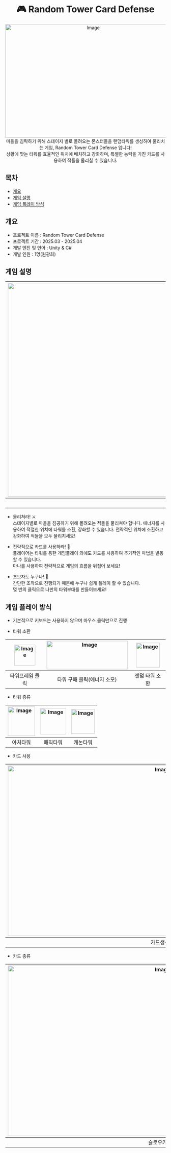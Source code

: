 <div align="center">
<h1> 🎮 Random Tower Card Defense 
</div>
<div align="center">
 <img width="536" height="356" alt="Image" src="https://github.com/user-attachments/assets/af4b8fd8-ae13-4a4b-b7e0-335f6681d589" />
 <br>
마을을 침략하기 위해 스테이지 별로 몰려오는 몬스터들을 랜덤타워를 생성하여 물리치는 게임, Random Tower Card Defense 입니다!
<br>상황에 맞는 타워를 효율적인 위치에 배치하고 강화하며, 특별한 능력을 가진 카드를 사용하여 적들을 물리칠 수 있습니다.
</div>
 
## 목차
 - [개요](#개요)
 - [게임 설명](#게임설명)
 - [게임 플레이 방식](#게임플레이방식)
   
## 개요
- 프로젝트 이름 : Random Tower Card Defense
- 프로젝트 기간 : 2025.03 - 2025.04
- 개발 엔진 및 언어 : Unity & C#
- 개발 인원 : 1명(원광희)

## 게임 설명


| <img width="1192" height="670" alt="image" src="https://github.com/user-attachments/assets/1dd4748a-4b4e-4ad7-96f5-e60636c09cdd" /> | <img width="1194" height="670" alt="Image" src="https://github.com/user-attachments/assets/cfc5c61c-41f3-446f-9ef8-63618cf8b74f" /> |
|:-------:|:-------:|
| 시작화면 | 플레이화면 |

- 물리쳐라! ⚔️
  <br>스테이지별로 마을을 침공하기 위해 몰려오는 적들을 물리쳐야 합니다. 에너지를 사용하여 적절한 위치에 타워를 소환, 강화할 수 있습니다. 전략적인 위치에 소환하고 강화하여 적들을 모두 물리치세요!
  <br>

- 전략적으로 카드를 사용하라! 🧩
  <br>플레이어는 타워를 통한 게임플레이 외에도 카드를 사용하여 추가적인 마법을 발동할 수 있습니다. <br>마나를 사용하여 전략적으로 게임의 흐름을 뒤집어 보세요!
  <br>

- 초보자도 누구나! 👶
   <br>간단한 조작으로 진행되기 때문에 누구나 쉽게 플레이 할 수 있습니다. <br>몇 번의 클릭으로 나만의 타워부대를 만들어보세요!
   <br>

## 게임 플레이 방식

- 기본적으로 키보드는 사용하지 않으며 마우스 클릭만으로 진행

- 타워 소환

| <img width="66" height="65" alt="Image" src="https://github.com/user-attachments/assets/338b3273-0382-4ab7-a0fb-20c8d2de82e1" /> | <img width="254" height="89" alt="Image" src="https://github.com/user-attachments/assets/87336d56-8cb7-4fd3-80ae-2096a2c3eddf" /> | <img width="74" height="77" alt="Image" src="https://github.com/user-attachments/assets/5ba5bdbc-5837-4468-ad78-b92ae2269319" /> |
|:---:|:---:|:---:|
| 타워프레임 클릭 | 타워 구매 클릭(에너지 소모) | 랜덤 타워 소환 |

- 타워 종류

| <img width="85" height="92" alt="Image" src="https://github.com/user-attachments/assets/596299c2-7a74-41b1-bb73-96e68f8e6479" /> | <img width="82" height="82" alt="Image" src="https://github.com/user-attachments/assets/eeac2556-cb36-4cf2-a589-713cfbd62be2" /> | <img width="74" height="77" alt="Image" src="https://github.com/user-attachments/assets/5ba5bdbc-5837-4468-ad78-b92ae2269319" /> |
|:---:|:---:|:---:|
| 아처타워 | 매직타워 | 캐논타워 |

- 카드 사용

| <img width="956" height="534" alt="Image" src="https://github.com/user-attachments/assets/bc96b98b-ac31-43c9-8b7c-6a401c1d18d6" /> | <img width="956" height="534" alt="Image" src="https://github.com/user-attachments/assets/4e1c1c6c-80ce-49b8-a517-30f9d05da02b" /> | <img width="956" height="534" alt="Image" src="https://github.com/user-attachments/assets/d1d544f9-7468-47f5-b9c4-b3d10ffe99a4" /> |
|:---:|:---:|:---:|
| 카드생성 | 드래그 앤 드랍 | 카드적용(마나 소모) |

- 카드 종류

| <img width="956" height="534" alt="Image" src="https://github.com/user-attachments/assets/e9f24cff-805c-43df-99b4-544e9f8ee2c2" /> | <img width="956" height="534" alt="Image" src="https://github.com/user-attachments/assets/4e8b65de-c13e-4c12-aa4e-6ea7c1b1effe" /> |
|:---:|:---:|
| 슬로우카드 | 데미지카드 |
